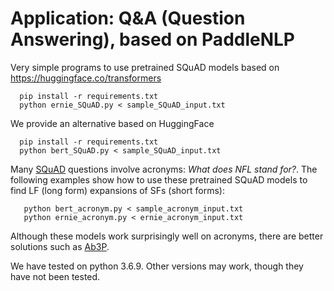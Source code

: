 # Application: Q&A (Question Answering), based on PaddleNLP

Very simple programs to use pretrained SQuAD models based on https://huggingface.co/transformers

```shell 
  pip install -r requirements.txt
  python ernie_SQuAD.py < sample_SQuAD_input.txt
```

We provide an alternative based on HuggingFace

```shell 
  pip install -r requirements.txt
  python bert_SQuAD.py < sample_SQuAD_input.txt
```

Many <a href="https://rajpurkar.github.io/SQuAD-explorer/">SQuAD</a>
questions involve acronyms: <i>What does NFL stand for?</i>.  The
following examples show how to use these pretrained SQuAD models to
find LF (long form) expansions of SFs (short forms):


```shell
   python bert_acronym.py < sample_acronym_input.txt
   python ernie_acronym.py < ernie_acronym_input.txt
```

Although these models work surprisingly well on acronyms, there are
better solutions such as <a
href="https://github.com/ncbi-nlp/Ab3P">Ab3P</a>.

We have tested on python 3.6.9.  Other versions may work, though they have not been tested.
